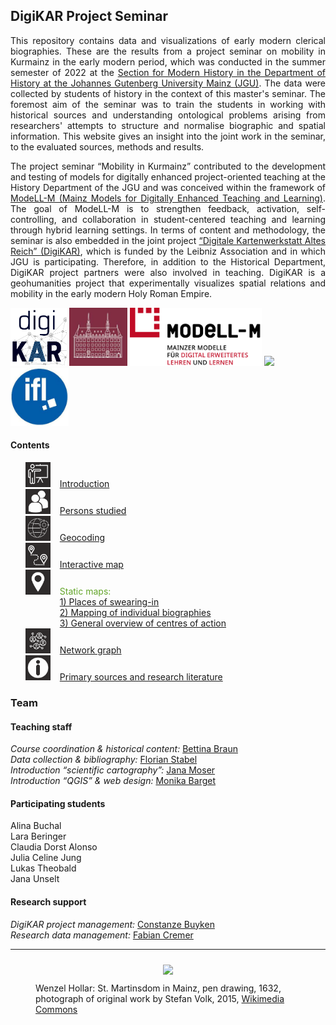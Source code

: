 <h2>DigiKAR Project Seminar</h2>

<p align="justify">This repository contains data and visualizations of early modern clerical biographies. These are the results from a project seminar on mobility in Kurmainz in the early modern period, which was conducted in the summer semester of 2022 at the <a href="https://neueregeschichte.uni-mainz.de/">Section for Modern History in the Department of History at the Johannes Gutenberg University Mainz (JGU)</a>. The data were collected by students of history in the context of this master's seminar. The foremost aim of the seminar was to train the students in working with historical sources and understanding ontological problems arising from researchers' attempts to structure and normalise biographic and spatial information. This website gives an insight into the joint work in the seminar, to the evaluated sources, methods and results.</p>

<p align="justify">The project seminar “Mobility in Kurmainz” contributed to the development and testing of models for digitally enhanced project-oriented teaching at the History Department of the JGU and was conceived within the framework of <a href="https://modell-m.uni-mainz.de/">ModeLL-M (Mainz Models for Digitally Enhanced Teaching and Learning)</a>. The goal of ModeLL-M is to strengthen feedback, activation, self-controlling, and collaboration in student-centered teaching and learning through hybrid learning settings. In terms of content and methodology, the seminar is also embedded in the joint project <a href="https://digikar.eu/">“Digitale Kartenwerkstatt Altes Reich” (DigiKAR)</a>, which is funded by the Leibniz Association and in which JGU is participating. Therefore, in addition to the Historical Department, DigiKAR project partners were also involved in teaching. DigiKAR is a geohumanities project that experimentally visualizes spatial relations and mobility in the early modern Holy Roman Empire.</p>

<div class="container logoRow">
    <a href="https://digikar.eu/"><img src="./Logos_DigiKAR/DigiKAR_logo-small.png" style="max-height:93px" /></a>
    <a href="https://www.ieg-mainz.de/"><img src="./Logos_DigiKAR/logo_ieg.jpg" style="max-height:93px" /></a>
    <a href="https://modell-m.uni-mainz.de/"><img src="./Logos_DigiKAR/ModeLL-M_Logo mit Textzusatz_RGB.png" style="max-height:93px" /></a>
    <a href="https://www.uni-mainz.de/"><img src="./Logos_DigiKAR/Johannes_Gutenberg-Universit%C3%A4t_Mainz_logo.png" style="max-height:93px"/></a>
    <a href="https://leibniz-ifl.de/"><img src="./Logos_DigiKAR/logo_ifl.jpg" style="max-height:93px" /></a> 
</div>

<div class="container toc">
<h4>Contents</h4>
<ul style="list-style-type:none;">
<li><img style="margin-right: 15px" src="./assets/introduction.png" alt="drawing" width="40"><a href="introduction_EN.html">Introduction</a></li>
<li><img style="margin-right: 15px" src="./assets/persons.png" alt="drawing" width="40"><a style="text-align: left;" href="information_EN.html">Persons studied</a></li>
<li><img style="margin-right: 15px" src="./assets/geocoding.png" alt="drawing" width="40"><a style="text-align: left;" href="geocoding_EN.html">Geocoding</a></li>
<li><img style="margin-right: 15px" src="./assets/map1.png" alt="drawing" width="40"><a style="text-align: left;" href="interactive-map_EN.html">Interactive map</a></li>
<li style="color: #63a52a;"><img style="margin-right: 15px" src="./assets/map2.png" alt="drawing" width="40">Static maps: 
	<ul style="list-style-type:none; padding-left: 55px;">
	<li style="line-heigt: 1.0; margin-bottom: 0;"><a style="text-align: left;" href="Maps1_EN.html">1) Places of swearing-in</a></li>
	<li style="line-heigt: 1.0; margin-bottom: 0;"><a style="text-align: left;" href="Maps2_EN.html">2) Mapping of individual biographies</a></li>
	<li style="line-heigt: 1.0; margin-bottom: 0;"><a style="text-align: left;" href="Maps3_EN.html">3) General overview of centres of action</a></li>
	</ul>
</li>
<li><img style="margin-right: 15px" src="./assets/network.png" alt="drawing" width="40"><a style="text-align: left;" href="network-graph_EN.html">Network graph</a></li>
<li><img style="margin-right: 15px" src="./assets/information.png" alt="drawing" width="40"><a style="text-align: left;" href="sources_EN.html">Primary sources and research literature</a></li>
</ul>    
</div>

<h3>Team</h3>
<h4>Teaching staff</h4>
<p align="justify">
<em>Course coordination & historical content:</em> <a href="https://neueregeschichte.uni-mainz.de/mitarbeiter/apl-prof-dr-bettina-braun/">Bettina Braun</a><br>
<em>Data collection & bibliography:</em> <a href="https://neueregeschichte.uni-mainz.de/florian-stabel-m-a-m-ed-diplom-archivar-fh/">Florian Stabel</a><br>
<em>Introduction “scientific cartography”:</em> <a href="https://leibniz-ifl.de/institut/personen/moser-jana">Jana Moser</a><br>
<em>Introduction “QGIS” & web design:</em> <a href="https://www.maastrichtuniversity.nl/p70076654">Monika Barget</a><br> 

<h4>Participating students</h4>
<div class="container studentsRow">
<div>Alina Buchal</div><div>Lara Beringer</div><div>Claudia Dorst Alonso</div><div>Julia Celine Jung</div><div>Lukas Theobald</div><div>Jana Unselt</div>
</div>

<h4>Research support</h4>
<p><em>DigiKAR project management:</em> <a href="https://www.ieg-mainz.de/en/institute/people/buyken">Constanze Buyken</a><br>
<em>Research data management:</em> <a href="https://www.ieg-mainz.de/en/institute/people/cremer">Fabian Cremer</a></p>

<hr>
<figure>
<div style="text-align: center">
<img src="https://upload.wikimedia.org/wikipedia/commons/a/af/Wenzel_Hollar_Mainzer_Dom_1632.jpg" width="650px" style="padding: 10px"/> 
</div>
<figcaption>Wenzel Hollar: St. Martinsdom in Mainz, pen drawing, 1632, photograph of original work by Stefan Volk, 2015, <a href="https://commons.wikimedia.org/wiki/File:Wenzel_Hollar_Mainzer_Dom_1632.jpg">Wikimedia Commons</a></figcaption>
</figure> 
